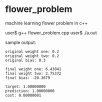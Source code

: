 # flower_problem
machine learning flower problem in c++

user$ g++ flower_problem.cpp
user$ ./a.out
    
 sample output:

    original weight one: 0.2
    original weight two: 0.2
    original bias: 0.3

    final weight one: 6.43041
    final weight two: 2.75372
    final bias: -20.3679

    target: 1.00000000
    prediction: 1.00000000
    cost: 0.00000001
